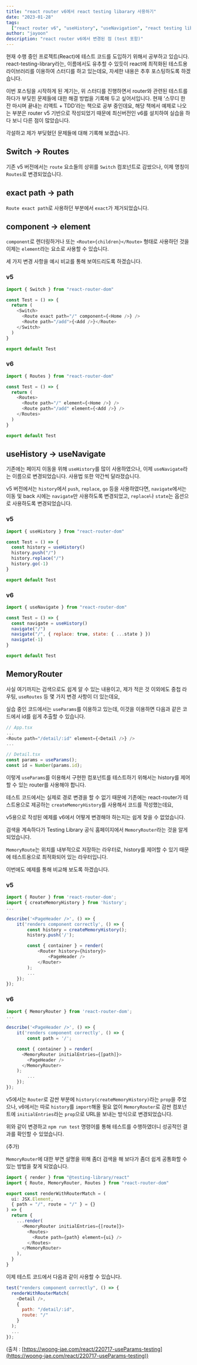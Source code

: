 ```yaml
---
title: "react router v6에서 react testing libarary 사용하기"
date: "2023-01-28"
tags:
  ["react router v6", "useHistory", "useNavigation", "react testing library"]
author: "jayoon"
description: "react router v6에서 변경된 점 (test 포함)"
---
```


현재 수행 중인 프로젝트(React)에 테스트 코드를 도입하기 위해서 공부하고 있습니다. react-testing-library라는, 이름에서도 유추할 수 있듯이 react에 최적화된 테스트용 라이브러리를 이용하여 스터디를 하고 있는데요, 자세한 내용은 추후 포스팅하도록 하겠습니다.

이번 포스팅을 시작하게 된 계기는, 위 스터디를 진행하면서 router와 관련된 테스트를 하다가 부딪힌 문제들에 대한 해결 방법을 기록해 두고 싶어서입니다. 현재 ‘스무디 한 잔 마시며 끝내는 리액트 + TDD’라는 책으로 공부 중인데요, 해당 책에서 예제로 나오는 부분은 router v5 기반으로 작성되었기 때문에 최신버전인 v6를 설치하여 실습을 하다 보니 다른 점이 많았습니다.

각설하고 제가 부딪혔던 문제들에 대해 기록해 보겠습니다.

## Switch → Routes

기존 v5 버전에서는 `route` 요소들의 상위를 `Switch` 컴포넌트로 감쌌으나, 이제 명칭이 `Routes`로 변경되었습니다.

## exact path → path

`Route exact path`로 사용하던 부분에서 `exact`가 제거되었습니다.

## component → element

`component`로 렌더링하거나 또는 `<Route>{children}</Route>` 형태로 사용하던 것을 이제는 `element`라는 요소로 사용할 수 있습니다.

세 가지 변경 사항을 예시 비교를 통해 보여드리도록 하겠습니다.

### v5

```javascript
import { Switch } from "react-router-dom"

const Test = () => {
  return (
    <Switch>
      <Route exact path="/" component={<Home />} />
      <Route path="/add">{<Add />}</Route>
    </Switch>
  )
}

export default Test
```

### v6

```javascript
import { Routes } from "react-router-dom"

const Test = () => {
  return (
    <Routes>
      <Route path="/" element={<Home />} />
      <Route path="/add" element={<Add />} />
    </Routes>
  )
}

export default Test
```

## useHistory → useNavigate

기존에는 페이지 이동을 위해 `useHistory`를 많이 사용하였으나, 이제 `useNavigate`라는 이름으로 변경되었습니다. 사용법 또한 약간씩 달라졌습니다.

v5 버전에서는 `history`에서 `push`, `replace`, `go` 등을 사용하였다면, `navigate`에서는 이동 및 back 시에는 `navigate`만 사용하도록 변경되었고, `replace`나 `state`는 옵션으로 사용하도록 변경되었습니다.

### v5

```javascript
import { useHistory } from "react-router-dom"

const Test = () => {
  const history = useHistory()
  history.push("/")
  history.replace("/")
  history.go(-1)
}

export default Test
```

### v6

```javascript
import { useNavigate } from "react-router-dom"

const Test = () => {
  const navigate = useHistory()
  navigate("/")
  navigate("/", { replace: true, state: { ...state } })
  navigate(-1)
}

export default Test
```

## MemoryRouter

사실 여기까지는 검색으로도 쉽게 알 수 있는 내용이고, 제가 적은 것 이외에도 중첩 라우팅, `useRoutes` 등 몇 가지 변경 사항이 더 있는데요,

실습 중인 코드에서는 `useParams`를 이용하고 있는데, 이것을 이용하면 다음과 같은 코드에서 id를 쉽게 추출할 수 있습니다.

```javascript
// App.tsx
...
<Route path="/detail/:id" element={<Detail />} />
...

// Detail.tsx
const params = useParams();
const id = Number(params.id);
```

이렇게 `useParams`를 이용해서 구현한 컴포넌트를 테스트하기 위해서는 history를 제어할 수 있는 router를 사용해야 합니다.

테스트 코드에서는 실제로 경로 변경을 할 수 없기 때문에 기존에는 react-router가 테스트용으로 제공하는 `createMemoryHistory`를 사용해서 코드를 작성했는데요,

v5용으로 작성된 예제를 v6에서 어떻게 변경해야 하는지는 쉽게 찾을 수 없었습니다.

검색을 계속하다가 Testing Library 공식 홈페이지에서 `MemoryRouter`라는 것을 알게 되었습니다.

`MemoryRoute`는 위치를 내부적으로 저장하는 라우터로, history를 제어할 수 있기 때문에 테스트용으로 최적화되어 있는 라우터입니다.

이번에도 예제를 통해 비교해 보도록 하겠습니다.

### v5

```javascript
import { Router } from 'react-router-dom';
import { createMemoryHistory } from 'history';
...

describe('<PageHeader />', () => {
	it('renders component correctly', () => {
		const history = createMemoryHistory();
		history.push('/');

		const { container } = render(
			<Router history={history}>
				<PageHeader />
			</Router>
		);
		...
	});
});
```

### v6

```javascript
import { MemoryRouter } from 'react-router-dom';
...

describe('<PageHeader />', () => {
	it('renders component correctly', () => {
		const path = '/';

    const { container } = render(
      <MemoryRouter initialEntries={[path]}>
        <PageHeader />
      </MemoryRouter>
    );
		...
	});
});
```

v5에서는 `Router`로 감싼 부분에 `history(createMemoryHistory)`라는 `prop`을 주었으나, v6에서는 따로 `history`를 `import`해올 필요 없이 `MemoryRouter`로 감싼 컴포넌트에 `initialEntries`라는 `prop`으로 URL을 보내는 방식으로 변경되었습니다.

위와 같이 변경하고 `npm run test` 명령어를 통해 테스트를 수행하였더니 성공적인 결과를 확인할 수 있었습니다.

(추가)

`MemoryRouter`에 대한 부연 설명을 위해 좀더 검색을 해 보다가 좀더 쉽게 공통화할 수 있는 방법을 찾게 되었습니다.

```javascript
import { render } from "@testing-library/react"
import { Route, MemoryRouter, Routes } from "react-router-dom"

export const renderWithRouterMatch = (
  ui: JSX.Element,
  { path = "/", route = "/" } = {}
) => {
  return {
    ...render(
      <MemoryRouter initialEntries={[route]}>
        <Routes>
          <Route path={path} element={ui} />
        </Routes>
      </MemoryRouter>
    ),
  }
}
```

이제 테스트 코드에서 다음과 같이 사용할 수 있습니다.

```javascript
test("renders component correctly", () => {
  renderWithRouterMatch(
    <Detail />,
    {
      path: "/detail/:id",
      route: "/"
    }
  );
  ...
});
```

(출처 : [https://woong-jae.com/react/220717-useParams-testing](https://woong-jae.com/react/220717-useParams-testing))
